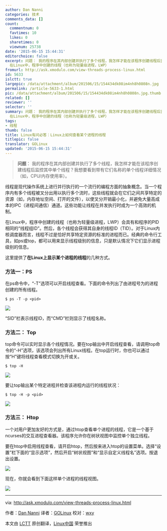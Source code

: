 ```yaml
---
author: Dan Nanni
categories: 技术
comments_data: []
count:
  commentnum: 0
  favtimes: 10
  likes: 0
  sharetimes: 0
  viewnum: 25738
date: '2015-06-15 15:44:31'
editorchoice: false
excerpt: 问题： 我的程序在其内部创建并执行了多个线程，我怎样才能在该程序创建线程后监控其中单个线程？我想要看到带有它们名称的单个线程详细情况（如，CPU/内存使用率）。  线程是现代操作系统上进行并行执行的一个流行的编程方面的抽象概念。当一个程序内有多个线程被叉分出用以执行多个流时，这些线程就会在它们之间共享特定的资源（如，内存地址空间、打开的文件），以使叉分开销最小化，并避免大量高成本的IPC（进程间通信）通道。这些功能让线程在并发执行时成为一个高效的机制。
  在Linux中，程序中创建的线程（也称为轻量级进程，LWP）
fromurl: http://ask.xmodulo.com/view-threads-process-linux.html
id: 5633
islctt: true
largepic: /data/attachment/album/201506/15/154434dk08im4nh8h0808n.jpg
permalink: /article-5633-1.html
pic: /data/attachment/album/201506/15/154434dk08im4nh8h0808n.jpg.thumb.jpg
related: []
reviewer: ''
selector: ''
summary: 问题： 我的程序在其内部创建并执行了多个线程，我怎样才能在该程序创建线程后监控其中单个线程？我想要看到带有它们名称的单个线程详细情况（如，CPU/内存使用率）。  线程是现代操作系统上进行并行执行的一个流行的编程方面的抽象概念。当一个程序内有多个线程被叉分出用以执行多个流时，这些线程就会在它们之间共享特定的资源（如，内存地址空间、打开的文件），以使叉分开销最小化，并避免大量高成本的IPC（进程间通信）通道。这些功能让线程在并发执行时成为一个高效的机制。
  在Linux中，程序中创建的线程（也称为轻量级进程，LWP）
tags:
- 线程
thumb: false
title: Linux有问必答：Linux上如何查看某个进程的线程
titlepic: false
translator: GOLinux
updated: '2015-06-15 15:44:31'
---
```



> 
> **问题**： 我的程序在其内部创建并执行了多个线程，我怎样才能在该程序创建线程后监控其中单个线程？我想要看到带有它们名称的单个线程详细情况（如，CPU/内存使用率）。
> 
> 
> 


线程是现代操作系统上进行并行执行的一个流行的编程方面的抽象概念。当一个程序内有多个线程被叉分出用以执行多个流时，这些线程就会在它们之间共享特定的资源（如，内存地址空间、打开的文件），以使叉分开销最小化，并避免大量高成本的IPC（进程间通信）通道。这些功能让线程在并发执行时成为一个高效的机制。


在Linux中，程序中创建的线程（也称为轻量级进程，LWP）会具有和程序的PID相同的“线程组ID”。然后，各个线程会获得其自身的线程ID（TID）。对于Linux内核调度器而言，线程不过是恰好共享特定资源的标准的进程而已。经典的命令行工具，如ps或top，都可以用来显示线程级别的信息，只是默认情况下它们显示进程级别的信息。


这里提供了**在Linux上显示某个进程的线程**的几种方式。


### 方法一：PS


在ps命令中，“-T”选项可以开启线程查看。下面的命令列出了由进程号为<pid>的进程创建的所有线程。



```
$ ps -T -p <pid>

```

![](/data/attachment/album/201506/15/154434dk08im4nh8h0808n.jpg)


“SID”栏表示线程ID，而“CMD”栏则显示了线程名称。


### 方法二： Top


top命令可以实时显示各个线程情况。要在top输出中开启线程查看，请调用top命令的“-H”选项，该选项会列出所有Linux线程。在top运行时，你也可以通过按“H”键将线程查看模式切换为开或关。



```
$ top -H

```

![](/data/attachment/album/201506/15/154440lmmw45ln5o6mhz65.jpg)


要让top输出某个特定进程<pid>并检查该进程内运行的线程状况：



```
$ top -H -p <pid>

```

![](/data/attachment/album/201506/15/154442r5w5yzvryw7vi9z6.jpg)


### 方法三： Htop


一个对用户更加友好的方式是，通过htop查看单个进程的线程，它是一个基于ncurses的交互进程查看器。该程序允许你在树状视图中监控单个独立线程。


要在htop中启用线程查看，请开启htop，然后按<F2>来进入htop的设置菜单。选择“设置”栏下面的“显示选项”，然后开启“树状视图”和“显示自定义线程名”选项。按<F10>退出设置。


![](/data/attachment/album/201506/15/154457f9oyczwyc9rm9cya.jpg)


现在，你就会看到下面这样单个进程的线程视图。


![](/data/attachment/album/201506/15/154505xn1rsvzv1ptnrpos.jpg)




---


via: <http://ask.xmodulo.com/view-threads-process-linux.html>


作者：[Dan Nanni](http://ask.xmodulo.com/author/nanni) 译者：[GOLinux](https://github.com/GOLinux) 校对：[wxy](https://github.com/wxy)


本文由 [LCTT](https://github.com/LCTT/TranslateProject) 原创翻译，[Linux中国](https://linux.cn/) 荣誉推出